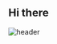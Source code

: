 ## Hi there

![header](https://capsule-render.vercel.app/api?type=Venom&color=auto&height=300&section=header&text=taehun187%20&fontSize=90)
